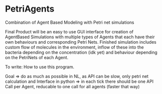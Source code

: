 # PetriAgents
Combination of Agent Based Modeling with Petri net simulations 

Final Product will be an easy to use GUI interface for creation of AgentBased Simulations with multiple types of Agents that each have their own behaviours and corresponding Petri Nets. Finished simulation includes custom flow of molecules in the environment, inflow of these into the bacteria depending on the concentration (idk yet) and behaviour depending on the PetriNets of each Agent. 

To write:
How to use this program.


Goal => do as much as possible in NL, as API can be slow, only petri net calculation and Interface in python => in each tick there should be one API Call per Agent, reducable to one call for all agents (faster that way)

